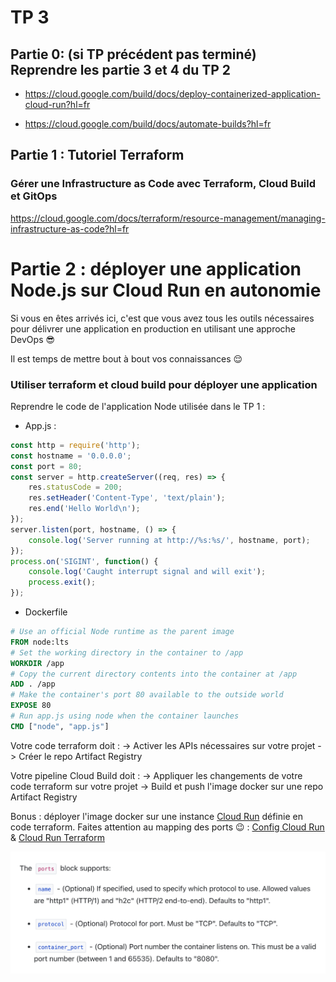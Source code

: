 # TP 3

## Partie 0: (si TP précédent pas terminé) Reprendre les partie 3 et 4 du TP 2

- https://cloud.google.com/build/docs/deploy-containerized-application-cloud-run?hl=fr

- https://cloud.google.com/build/docs/automate-builds?hl=fr


## Partie 1 : Tutoriel Terraform

###  Gérer une Infrastructure as Code avec Terraform, Cloud Build et GitOps

https://cloud.google.com/docs/terraform/resource-management/managing-infrastructure-as-code?hl=fr

# Partie 2 : déployer une application Node.js sur Cloud Run en autonomie

Si vous en êtes arrivés ici, c'est que vous avez tous les outils nécessaires pour délivrer une application en production en utilisant une approche DevOps 😎

Il est temps de mettre bout à bout vos connaissances 😌

### Utiliser terraform et cloud build pour déployer une application

Reprendre le code de l'application Node utilisée dans le TP 1 :

- App.js :

```js
const http = require('http');
const hostname = '0.0.0.0';
const port = 80;
const server = http.createServer((req, res) => {
    res.statusCode = 200;
    res.setHeader('Content-Type', 'text/plain');
    res.end('Hello World\n');
});
server.listen(port, hostname, () => {
    console.log('Server running at http://%s:%s/', hostname, port);
});
process.on('SIGINT', function() {
    console.log('Caught interrupt signal and will exit');
    process.exit();
});
```

- Dockerfile

```dockerfile
# Use an official Node runtime as the parent image
FROM node:lts
# Set the working directory in the container to /app
WORKDIR /app
# Copy the current directory contents into the container at /app
ADD . /app
# Make the container's port 80 available to the outside world
EXPOSE 80
# Run app.js using node when the container launches
CMD ["node", "app.js"]
```

Votre code terraform doit :
-> Activer les APIs nécessaires sur votre projet
-> Créer le repo Artifact Registry

Votre pipeline Cloud Build doit :
-> Appliquer les changements de votre code terraform sur votre projet
-> Build et push l'image docker sur une repo Artifact Registry

Bonus : déployer l'image docker sur une instance [Cloud Run](https://cloud.google.com/run?hl=fr) définie en code terraform. Faites attention au mapping des ports 😉 : [Config Cloud Run](https://cloud.google.com/run/docs/container-contract?hl=fr) & [Cloud Run Terraform](https://registry.terraform.io/providers/hashicorp/google/latest/docs/resources/cloud_run_service)

![terraform-config-cloud-run](./terraform_cloud_run.png)
